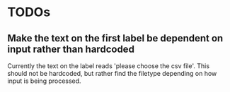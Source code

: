 TODOs
=====

Make the text on the first label be dependent on input rather than hardcoded
-----------------------------------------------------------------------------
Currently the text on the label reads 'please choose the csv file'. This should
not be hardcoded, but rather find the filetype depending on how input is being
processed.
